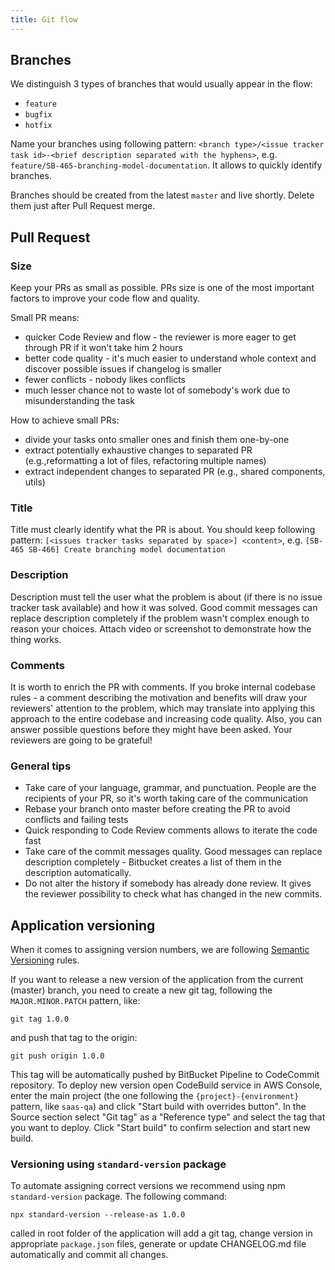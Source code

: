 ```yaml
---
title: Git flow
---
```


## Branches

We distinguish 3 types of branches that would usually appear in the flow:

* `feature` 
* `bugfix`
* `hotfix`

Name your branches using following pattern: `<branch type>/<issue tracker task id>-<brief description separated with the hyphens>`, e.g. `feature/SB-465-branching-model-documentation`. It allows to quickly identify branches. 

Branches should be created from the latest `master` and live shortly. Delete them just after Pull Request merge.

## Pull Request

### Size

Keep your PRs as small as possible. PRs size is one of the most important factors to improve your code flow and quality. 

Small PR means:

* quicker Code Review and flow - the reviewer is more eager to get through PR if it won't take him 2 hours
* better code quality - it's much easier to understand whole context and discover possible issues if changelog is smaller
* fewer conflicts - nobody likes conflicts
* much lesser chance not to waste lot of somebody's work due to misunderstanding the task

How to achieve small PRs:

* divide your tasks onto smaller ones and finish them one-by-one
* extract potentially exhaustive changes to separated PR (e.g.,reformatting a lot of files, refactoring multiple names)
* extract independent changes to separated PR (e.g., shared components, utils)

### Title

Title must clearly identify what the PR is about. You should keep following pattern: `[<issues tracker tasks separated by space>] <content>`, e.g. `[SB-465 SB-466] Create branching model documentation`

### Description

Description must tell the user what the problem is about (if there is no issue tracker task available) and how it was solved. Good commit messages can replace description completely if the problem wasn't complex enough to reason your choices. Attach video or screenshot to demonstrate how the thing works.

### Comments

It is worth to enrich the PR with comments. If you broke internal codebase rules - a comment describing the motivation and benefits will draw your reviewers' attention to the problem, which may translate into applying this approach to the entire codebase and increasing code quality. Also, you can answer possible questions before they might have been asked. Your reviewers are going to be grateful!

### General tips

* Take care of your language, grammar, and punctuation. People are the recipients of your PR, so it's worth taking care of the communication
* Rebase your branch onto master before creating the PR to avoid conflicts and failing tests
* Quick responding to Code Review comments allows to iterate the code fast
* Take care of the commit messages quality. Good messages can replace description completely - Bitbucket creates a list of them in the description automatically. 
* Do not alter the history if somebody has already done review. It gives the reviewer possibility to check what has changed in the new commits.  

## Application versioning

When it comes to assigning version numbers, we are following [Semantic Versioning](https://semver.org/) rules.

If you want to release a new version of the application from the current (master) branch, you need to create a new git tag, following the `MAJOR.MINOR.PATCH` pattern, like:
```
git tag 1.0.0
```
and push that tag to the origin:
```
git push origin 1.0.0
```
This tag will be automatically pushed by BitBucket Pipeline to CodeCommit repository. To deploy new version open CodeBuild service in AWS Console, enter the main project (the one following the `{project}-{environment}` pattern, like `saas-qa`) and click "Start build with overrides button". In the Source section select "Git tag" as a "Reference type" and select the tag that you want to deploy. Click "Start build" to confirm selection and start new build.

### Versioning using `standard-version` package

To automate assigning correct versions we recommend using npm `standard-version` package. The following command:

```shell
npx standard-version --release-as 1.0.0
```

called in root folder of the application will add a git tag, change version in appropriate `package.json` files,
generate or update CHANGELOG.md file automatically and commit all changes.